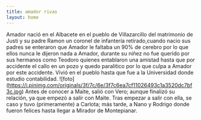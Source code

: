 ```yaml
---
title: amador rivas
layout: home
---
```

Amador nació en el Albacete en el pueblo de Villazarcillo del matrimonio de Justi y su padre Ramon un coronel de infantería retirado,cuando nacio sus padres se enteraron que Amador le faltaba un 90% de cerebro por lo que ellos nunca le dijeron nada a Amador, durante su niñez no fue querido por sus hermanos como Teodoro quienes entablaron una amistad hasta que por accidente el callo en un pozo y quedo paralitico por lo que culpa a Amador por este accidente. Vivió en el pueblo hasta que fue a la Universidad donde estudio contabilidad.
![foto] (https://i.pinimg.com/originals/3f/7c/6e/3f7c6ea7cf11026493c1a3520dc7bf3c.jpg)
Antes de conocer a Maite, salió con Vero; aunque finalizó su relación, ya que empezó a salir con Maite. Tras empezar a salir con ella, se caso y tuvo (primeramente) a Carlota; más tarde, a Nano y Rodrigo donde fueron felices hasta llegar a Mirador de Montepianar.
